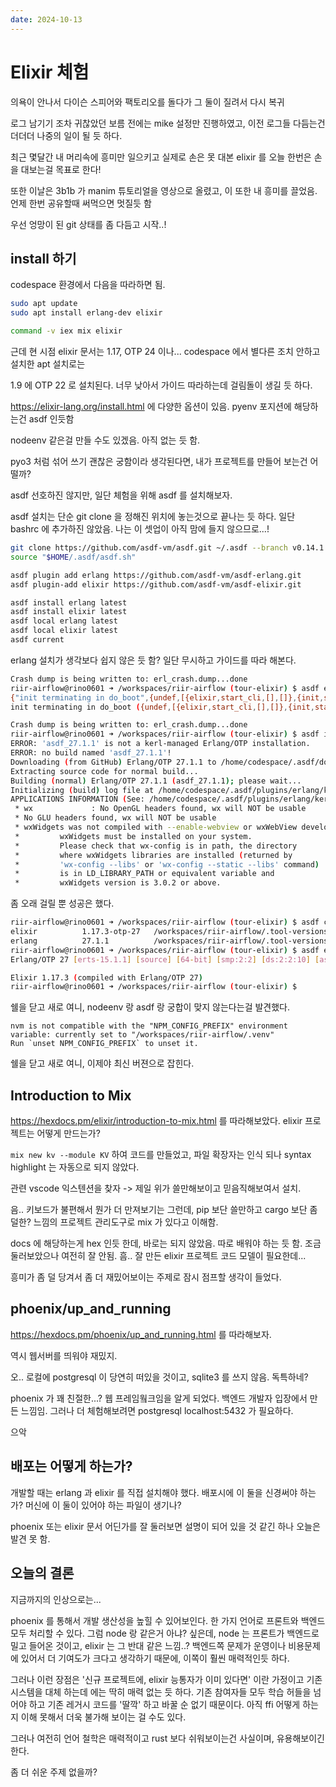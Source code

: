 ```yaml
---
date: 2024-10-13
---
```


# Elixir 체험

의욕이 안나서 다이슨 스피어와 팩토리오를 돌다가 그 둘이 질려서 다시 복귀

로그 남기기 조차 귀찮았던 보름 전에는 mike 설정만 진행하였고, 이전 로그들 다듬는건 더더더 나중의 일이 될 듯 하다.

최근 몇달간 내 머리속에 흥미만 일으키고 실제로 손은 못 대본 elixir 를 오늘 한번은 손을 대보는걸 목표로 한다!

또한 이날은 3b1b 가 manim 튜토리얼을 영상으로 올렸고, 이 또한 내 흥미를 끌었음. 언제 한번 공유할때 써먹으면 멋질듯 함

우선 엉망이 된 git 상태를 좀 다듬고 시작..!

## install 하기

codespace 환경에서 다음을 따라하면 됨.

```sh
sudo apt update
sudo apt install erlang-dev elixir

command -v iex mix elixir 
```

근데 현 시점 elixir 문서는 1.17, OTP 24 이나... codespace 에서 별다른 조치 안하고 설치한 apt 설치로는 

1.9 에 OTP 22 로 설치된다. 너무 낮아서 가이드 따라하는데 걸림돌이 생길 듯 하다.

https://elixir-lang.org/install.html 에 다양한 옵션이 있음. pyenv 포지션에 해당하는건 asdf 인듯함

nodeenv 같은걸 만들 수도 있겠음. 아직 없는 듯 함.

pyo3 처럼 섞어 쓰기 괜찮은 궁함이라 생각된다면, 내가 프로젝트를 만들어 보는건 어떨까?

asdf 선호하진 않지만, 일단 체험을 위해 asdf 를 설치해보자.

asdf 설치는 단순 git clone 을 정해진 위치에 놓는것으로 끝나는 듯 하다.
일단 bashrc 에 추가하진 않았음. 나는 이 셋업이 아직 맘에 들지 않으므로...!

```sh
git clone https://github.com/asdf-vm/asdf.git ~/.asdf --branch v0.14.1
source "$HOME/.asdf/asdf.sh"

asdf plugin add erlang https://github.com/asdf-vm/asdf-erlang.git
asdf plugin-add elixir https://github.com/asdf-vm/asdf-elixir.git

asdf install erlang latest
asdf install elixir latest
asdf local erlang latest  
asdf local elixir latest  
asdf current
```

erlang 설치가 생각보다 쉽지 않은 듯 함? 일단 무시하고 가이드를 따라 해본다.

```sh
Crash dump is being written to: erl_crash.dump...done
riir-airflow@rino0601 ➜ /workspaces/riir-airflow (tour-elixir) $ asdf exec elixir -v
{"init terminating in do_boot",{undef,[{elixir,start_cli,[],[]},{init,start_em,1,[]},{init,do_boot,3,[]}]}}
init terminating in do_boot ({undef,[{elixir,start_cli,[],[]},{init,start_em,1,[]},{init,do_boot,3,[]}]})

Crash dump is being written to: erl_crash.dump...done
riir-airflow@rino0601 ➜ /workspaces/riir-airflow (tour-elixir) $ asdf install erlang latest
ERROR: 'asdf_27.1.1' is not a kerl-managed Erlang/OTP installation.
ERROR: no build named 'asdf_27.1.1'!
Downloading (from GitHub) Erlang/OTP 27.1.1 to /home/codespace/.asdf/downloads/erlang/27.1.1...
Extracting source code for normal build...
Building (normal) Erlang/OTP 27.1.1 (asdf_27.1.1); please wait...
Initializing (build) log file at /home/codespace/.asdf/plugins/erlang/kerl-home/builds/asdf_27.1.1/otp_build_27.1.1.log.
APPLICATIONS INFORMATION (See: /home/codespace/.asdf/plugins/erlang/kerl-home/builds/asdf_27.1.1/otp_build_27.1.1.log)
 * wx             : No OpenGL headers found, wx will NOT be usable
 * No GLU headers found, wx will NOT be usable
 * wxWidgets was not compiled with --enable-webview or wxWebView developer package is not installed, wxWebView will NOT be available
 *         wxWidgets must be installed on your system.
 *         Please check that wx-config is in path, the directory
 *         where wxWidgets libraries are installed (returned by
 *         'wx-config --libs' or 'wx-config --static --libs' command)
 *         is in LD_LIBRARY_PATH or equivalent variable and
 *         wxWidgets version is 3.0.2 or above.
```

좀 오래 걸릴 뿐 성공은 했다.

```sh
riir-airflow@rino0601 ➜ /workspaces/riir-airflow (tour-elixir) $ asdf current
elixir          1.17.3-otp-27   /workspaces/riir-airflow/.tool-versions
erlang          27.1.1          /workspaces/riir-airflow/.tool-versions
riir-airflow@rino0601 ➜ /workspaces/riir-airflow (tour-elixir) $ asdf exec elixir -v      
Erlang/OTP 27 [erts-15.1.1] [source] [64-bit] [smp:2:2] [ds:2:2:10] [async-threads:1] [jit:ns]

Elixir 1.17.3 (compiled with Erlang/OTP 27)
riir-airflow@rino0601 ➜ /workspaces/riir-airflow (tour-elixir) $ 
```

쉘을 닫고 새로 여니, nodeenv 랑 asdf 랑 궁합이 맞지 않는다는걸 발견했다.

```
nvm is not compatible with the "NPM_CONFIG_PREFIX" environment variable: currently set to "/workspaces/riir-airflow/.venv"
Run `unset NPM_CONFIG_PREFIX` to unset it.
```

쉘을 닫고 새로 여니, 이제야 최신 버젼으로 잡힌다.

## Introduction to Mix

https://hexdocs.pm/elixir/introduction-to-mix.html 를 따라해보았다. elixir 프로젝트는 어떻게 만드는가?

`mix new kv --module KV` 하여 코드를 만들었고, 파일 확장자는 인식 되나 syntax highlight 는 자동으로 되지 않았다. 

관련 vscode 익스텐션을 찾자 -> 제일 위가 쓸만해보이고 믿음직해보여서 설치.

음.. 키보드가 불편해서 뭔가 더 만져보기는 그런데, pip 보단 쓸만하고 cargo 보단 좀 덜한? 느낌의 프로젝트 관리도구로 mix 가 있다고 이해함.

docs 에 해당하는게 hex 인듯 한데, 바로는 되지 않았음. 따로 배워야 하는 듯 함.
조금 둘러보았으나 여전히 잘 안됨. 흠.. 잘 만든 elixir 프로젝트 코드 모델이 필요한데...

흥미가 좀 덜 당겨서 좀 더 재밌어보이는 주제로 잠시 점프할 생각이 들었다.

## phoenix/up_and_running

https://hexdocs.pm/phoenix/up_and_running.html 를 따라해보자.

역시 웹서버를 띄워야 재밌지.

오.. 로컬에 postgresql 이 당연히 떠있을 것이고, sqlite3 를 쓰지 않음. 독특하네?

phoenix 가 꽤 친절한...? 웹 프레임웤크임을 알게 되었다. 백엔드 개발자 입장에서 만든 느낌임.
그러나 더 체험해보려면 postgresql localhost:5432 가 필요하다.

으악

## 배포는 어떻게 하는가?

개발할 때는 erlang 과 elixir 를 직접 설치해야 했다.
배포시에 이 둘을 신경써야 하는가?
머신에 이 둘이 있어야 하는 파일이 생기나?

phoenix 또는 elixir 문서 어딘가를 잘 둘러보면 설명이 되어 있을 것 같긴 하나 오늘은 발견 못 함.

## 오늘의 결론

지금까지의 인상으로는...

phoenix 를 통해서 개발 생산성을 높힐 수 있어보인다. 
한 가지 언어로 프론트와 백엔드 모두 처리할 수 있다.
그럼 node 랑 같은거 아냐? 싶은데, node 는 프론트가 백엔드로 밀고 들어온 것이고, elixir 는 그 반대 같은 느낌..?
백엔드쪽 문제가 운영이나 비용문제에 있어서 더 기여도가 크다고 생각하기 때문에, 이쪽이 훨씬 매력적인듯 하다.

그러나 이런 장점은 '신규 프로젝트에, elixir 능통자가 이미 있다면' 이란 가정이고
기존 시스템을 대체 하는데 에는 딱히 매력 없는 듯 하다. 기존 참여자들 모두 학습 허들을 넘어야 하고 기존 레거시 코드를 '딸깍' 하고 바꿀 순 없기 때문이다.
아직 ffi 어떻게 하는지 이해 못해서 더욱 불가해 보이는 걸 수도 있다.

그러나 여전히 언어 철학은 매력적이고 rust 보다 쉬워보이는건 사실이며, 유용해보이긴 한다.

좀 더 쉬운 주제 없을까?

